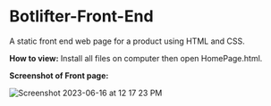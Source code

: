# Botlifter-Front-End
A static front end web page for a product using HTML and CSS.

**How to view:**
  Install all files on computer then open HomePage.html.
  
  **Screenshot of Front page:**
  
![Screenshot 2023-06-16 at 12 17 23 PM](https://github.com/tylerdel123/Botlifter-Front-End-/assets/109241349/e323312e-cc13-4794-9077-84a494ab079a)
